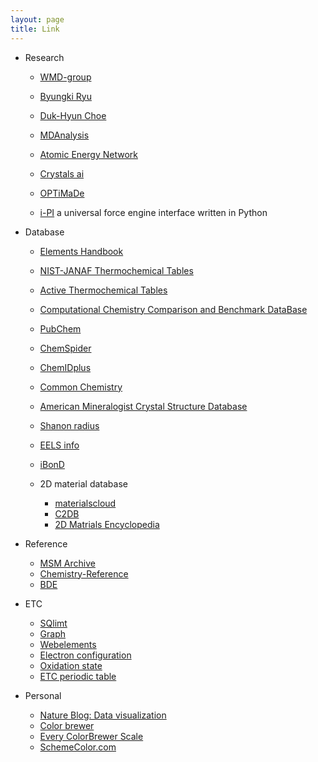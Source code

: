 ```yaml
---
layout: page
title: Link
---
```

- Research
    - [WMD-group](https://wmd-group.github.io)

    - [Byungki Ryu](https://sites.google.com/site/cta4rbk/home)
    
    - [Duk-Hyun Choe](https://sites.google.com/site/dhchoeprofile/)
    
    - [MDAnalysis](https://www.mdanalysis.org)
    
    - [Atomic Energy Network](http://ann.atomistic.net)

    - [Crystals ai](https://crystals.ai)
    
    - [OPTiMaDe](https://www.optimade.org)
    
    - [i-PI](http://ipi-code.org) a universal force engine interface written in Python
    

- Database
    - [Elements Handbook](http://www.knowledgedoor.com)

    - [NIST-JANAF Thermochemical Tables](https://janaf.nist.gov/)
    
    - [Active Thermochemical Tables](https://atct.anl.gov/)
    
    - [Computational Chemistry Comparison and Benchmark DataBase](https://cccbdb.nist.gov/Intro.asp)

    - [PubChem](https://pubchem.ncbi.nlm.nih.gov) 
    - [ChemSpider](http://www.chemspider.com/)
    - [ChemIDplus](https://chem.nlm.nih.gov/chemidplus/)
    - [Common Chemistry](https://commonchemistry.cas.org/)
    
    - [American Mineralogist Crystal Structure Database](http://rruff.geo.arizona.edu/AMS/amcsd.php)  

    - [Shanon radius](http://abulafia.mt.ic.ac.uk/shannon/ptable.php)

    - [EELS info](https://eels.info/atlas)
    
    - [iBonD](http://ibond.nankai.edu.cn/bde/)

    - 2D material database
        - [materialscloud](https://www.materialscloud.org/discover/2dstructures/dashboard/ptable)
        - [C2DB](https://cmr.fysik.dtu.dk/c2db/c2db.html)
        - [2D Matrials Encyclopedia](http://www.2dmatpedia.org)

- Reference
    - [MSM Archive](http://matprop.ru)
    - [Chemistry-Reference](http://chemistry-reference.com/tables.asp)
    - [BDE](https://labs.chem.ucsb.edu/zakarian/armen/11---bonddissociationenergy.pdf)
    
- ETC
    - [SQlimt](http://sjbyrnes.com/sq.html)
    - [Graph](https://www.desmos.com/calculator/zxgn0tozbj)
    - [Webelements](https://www.webelements.com)
    - [Electron configuration](https://sciencenotes.org/wp-content/uploads/2015/06/PeriodicTableEC2015.pdf)
    - [Oxidation state](https://i2.wp.com/www.compoundchem.com/wp-content/uploads/2015/11/The-Periodic-Table-Of-Oxidation-States-2016.png?w=3118&ssl=1)
    - [ETC periodic table](https://i0.wp.com/www.compoundchem.com/wp-content/uploads/2016/12/Periodic-Table-Group-Names-Dec-2016-Screen.png?w=3307&ssl=1)


- Personal
    - [Nature Blog: Data visualization](http://blogs.nature.com/methagora/2013/07/data-visualization-points-of-view.html)
    - [Color brewer](https://colorbrewer2.org/)
    - [Every ColorBrewer Scale](https://bl.ocks.org/emeeks/8cdec64ed6daf955830fa723252a4ab3)
    - [SchemeColor.com](https://www.schemecolor.com/)

